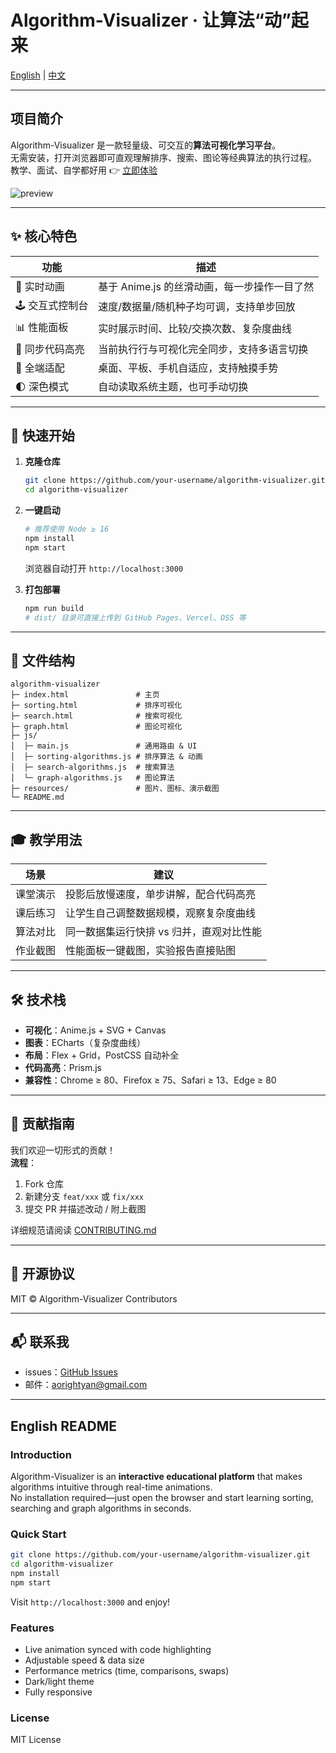 # Algorithm-Visualizer · 让算法“动”起来

[English](#english) | [中文](#中文)

---

<a name="中文"></a>
## 项目简介
Algorithm-Visualizer 是一款轻量级、可交互的**算法可视化学习平台**。  
无需安装，打开浏览器即可直观理解排序、搜索、图论等经典算法的执行过程。  
教学、面试、自学都好用 👉 [立即体验](https://your-username.github.io/algorithm-visualizer)

![preview](resources/demo-images/home-demo.gif)

---

## ✨ 核心特色
| 功能 | 描述 |
|---|---|
| 🎨 实时动画 | 基于 Anime.js 的丝滑动画，每一步操作一目了然 |
| 🕹️ 交互式控制台 | 速度/数据量/随机种子均可调，支持单步回放 |
| 📊 性能面板 | 实时展示时间、比较/交换次数、复杂度曲线 |
| 📜 同步代码高亮 | 当前执行行与可视化完全同步，支持多语言切换 |
| 📱 全端适配 | 桌面、平板、手机自适应，支持触摸手势 |
| 🌓 深色模式 | 自动读取系统主题，也可手动切换 |

---

## 🚀 快速开始
1. **克隆仓库**
   ```bash
   git clone https://github.com/your-username/algorithm-visualizer.git
   cd algorithm-visualizer
   ```

2. **一键启动**
   ```bash
   # 推荐使用 Node ≥ 16
   npm install
   npm start
   ```
   浏览器自动打开 `http://localhost:3000`

3. **打包部署**
   ```bash
   npm run build
   # dist/ 目录可直接上传到 GitHub Pages、Vercel、OSS 等
   ```

---

## 📂 文件结构
```
algorithm-visualizer
├─ index.html               # 主页
├─ sorting.html             # 排序可视化
├─ search.html              # 搜索可视化
├─ graph.html               # 图论可视化
├─ js/
│  ├─ main.js               # 通用路由 & UI
│  ├─ sorting-algorithms.js # 排序算法 & 动画
│  ├─ search-algorithms.js  # 搜索算法
│  └─ graph-algorithms.js   # 图论算法
├─ resources/               # 图片、图标、演示截图
└─ README.md
```

---

## 🎓 教学用法
| 场景 | 建议 |
|---|---|
| 课堂演示 | 投影后放慢速度，单步讲解，配合代码高亮 |
| 课后练习 | 让学生自己调整数据规模，观察复杂度曲线 |
| 算法对比 | 同一数据集运行快排 vs 归并，直观对比性能 |
| 作业截图 | 性能面板一键截图，实验报告直接贴图 |

---

## 🛠️ 技术栈
- **可视化**：Anime.js + SVG + Canvas  
- **图表**：ECharts（复杂度曲线）  
- **布局**：Flex + Grid，PostCSS 自动补全  
- **代码高亮**：Prism.js  
- **兼容性**：Chrome ≥ 80、Firefox ≥ 75、Safari ≥ 13、Edge ≥ 80

---

## 🤝 贡献指南
我们欢迎一切形式的贡献！  
**流程**：
1. Fork 仓库
2. 新建分支 `feat/xxx` 或 `fix/xxx`
3. 提交 PR 并描述改动 / 附上截图

详细规范请阅读 [CONTRIBUTING.md](CONTRIBUTING.md)

---

## 📄 开源协议
MIT © Algorithm-Visualizer Contributors

---

## 📬 联系我
- issues：[GitHub Issues](https://github.com/your-username/algorithm-visualizer/issues)
- 邮件：aorightyan@gmail.com 

---

<a name="english"></a>
## English README

### Introduction
Algorithm-Visualizer is an **interactive educational platform** that makes algorithms intuitive through real-time animations.  
No installation required—just open the browser and start learning sorting, searching and graph algorithms in seconds.

### Quick Start
```bash
git clone https://github.com/your-username/algorithm-visualizer.git
cd algorithm-visualizer
npm install
npm start
```
Visit `http://localhost:3000` and enjoy!

### Features
- Live animation synced with code highlighting
- Adjustable speed & data size
- Performance metrics (time, comparisons, swaps)
- Dark/light theme
- Fully responsive

### License
MIT License